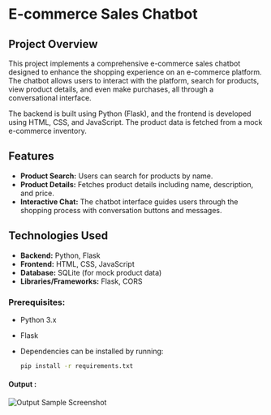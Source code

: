 # E-commerce Sales Chatbot

## Project Overview

This project implements a comprehensive e-commerce sales chatbot designed to enhance the shopping experience on an e-commerce platform. The chatbot allows users to interact with the platform, search for products, view product details, and even make purchases, all through a conversational interface.

The backend is built using Python (Flask), and the frontend is developed using HTML, CSS, and JavaScript. The product data is fetched from a mock e-commerce inventory.

## Features

- **Product Search:** Users can search for products by name.
- **Product Details:** Fetches product details including name, description, and price.
- **Interactive Chat:** The chatbot interface guides users through the shopping process with conversation buttons and messages.

## Technologies Used

- **Backend:** Python, Flask
- **Frontend:** HTML, CSS, JavaScript 
- **Database:** SQLite (for mock product data)
- **Libraries/Frameworks:** Flask, CORS

### Prerequisites:
- Python 3.x
- Flask
- Dependencies can be installed by running:
  
  ```bash
  pip install -r requirements.txt

#### Output :
  ![Output Sample Screenshot](Output.png)



